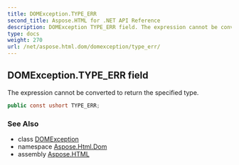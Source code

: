 ```yaml
---
title: DOMException.TYPE_ERR
second_title: Aspose.HTML for .NET API Reference
description: DOMException TYPE_ERR field. The expression cannot be converted to return the specified type
type: docs
weight: 270
url: /net/aspose.html.dom/domexception/type_err/
---
```

## DOMException.TYPE_ERR field

The expression cannot be converted to return the specified type.

```csharp
public const ushort TYPE_ERR;
```

### See Also

* class [DOMException](../)
* namespace [Aspose.Html.Dom](../../../aspose.html.dom/)
* assembly [Aspose.HTML](../../../)
